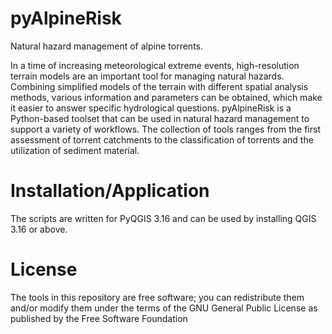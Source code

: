 # pyAlpineRisk
Natural hazard management of alpine torrents.

In a time of increasing meteorological extreme events, high-resolution terrain models are an important tool for managing natural hazards. Combining simplified models of the terrain with different spatial analysis methods, various information and parameters can be obtained, which make it easier to answer specific hydrological questions. pyAlpineRisk is a Python-based toolset that can be used in natural hazard management to support a variety of workflows. The collection of tools ranges from the first assessment of torrent catchments to the classification of torrents and the utilization of sediment material.

# Installation/Application
The scripts are written for PyQGIS 3.16 and can be used by installing QGIS 3.16 or above.

# License
The tools in this repository are free software; you can redistribute them and/or modify them under the terms of the GNU General Public License as published by the Free Software Foundation
